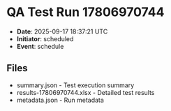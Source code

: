 # QA Test Run 17806970744

- **Date**: 2025-09-17 18:37:21 UTC
- **Initiator**: scheduled
- **Event**: schedule

## Files
- summary.json - Test execution summary
- results-17806970744.xlsx - Detailed test results
- metadata.json - Run metadata
